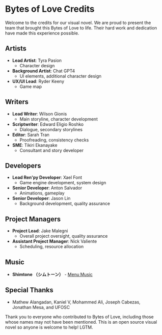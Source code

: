 # Bytes of Love Credits

Welcome to the credits for our visual novel. We are proud to present the team that brought this Bytes of Love to life. Their hard work and dedication have made this experience possible. 

## Artists

- **Lead Artist**: Tyra Pasion
  - Character design
- **Background Artist**: Chat GPT4
  - UI elements, additional character design
- **UX/UI Lead**: Ryder Keeny
  - Game map

## Writers

- **Lead Writer**: Wilson Gionis
  - Main storyline, character development
- **Scriptwriter**: Edward Eligio Roshko
  - Dialogue, secondary storylines
- **Editor**: Sarah Tran
  - Proofreading, consistency checks
- **SME**: Tikiri Ekanayake
  - Consultant and story developer

## Developers

- **Lead Ren'py Developer**: Xael Font
  - Game engine development, system design
- **Senior Developer**: Anton Salvador
  - Animations, gameplay
- **Senior Developer**: Jason Lin
  - Background development, quality assurance

## Project Managers

- **Project Lead**: Jake Malegni
  - Overall project oversight, quality assurance
- **Assistant Project Manager**: Nick Valiente
  - Scheduling, resource allocation

## Music

- **Shimtone （シムトーン）** - [Menu Music](https://dova-s.jp/bgm/play20356.html)

## Special Thanks

- Mathew Alangadan, Kaniel V, Mohammed Ali, Joseph Cabezas, Jonathan Mesa, and UFOSC

Thank you to everyone who contributed to Bytes of Love, including those whose names may not have been mentioned. This is an open source visual novel so anyone is welcome to help! LGTM.


